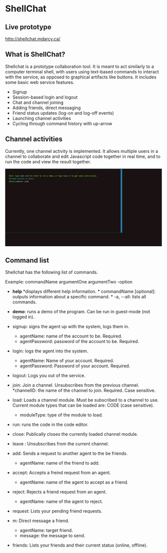 # ShellChat

## Live prototype

http://shellchat.mdarcy.ca/

## What is ShellChat?

Shellchat is a prototype collaboration tool. It is meant to act similarly to a computer terminal shell, with users using 
text-based commands to interact with the service, as opposed to graphical artifacts like buttons. 
It includes some basic web service features.

* Signup
* Session-based login and logout
* Chat and channel joining 
* Adding friends, direct messaging
* Friend status updates (log-on and log-off events)
* Launching channel activities
* Cycling through command history with up-arrow

## Channel activities

Currently, one channel activity is implemented. It allows multiple users in a channel to collaborate and edit Javascript code together
in real time, and to run the code and view the result together. 

![alt text](https://github.com/MasonDarcy/ShellChat/blob/main/animated_module.gif "Code editor screenshot")

## Command list

Shellchat has the following list of commands.

Example: commandName argumentOne argumentTwo -option

* __help__ 
	*displays different help information.
		* commandName [optional]: outputs information about a specific command.
		* -a, --all: lists all commands.

* __demo__: runs a demo of the program. Can be run in guest-mode (not logged in).
	
* signup: signs the agent up with the system, logs them in.
	* agentName: name of the account to be. Required.
	* agentPassword: password of the account to be. Required.

* login: logs the agent into the system.
	* agentName: Name of your account. Required.
	* agentPassword: Password of your account. Required.

* logout: Logs you out of the service.

* join: Join a channel. Unsubscribes from the previous channel.
	*channelID: the name of the channel to join. Required. Case sensitive.

* load: Loads a channel module. Must be subscribed to a channel to use. Current module types that can be loaded are: CODE (case sensitive).
	* moduleType: type of the module to load.
	
* run: runs the code in the code editor. 

* close: Publically closes the currently loaded channel module.

* leave : Unsubscribes from the current channel.

* add: Sends a request to another agent to the be friends.
	* agentName: name of the friend to add.

* accept: Accepts a freind request from an agent.
	* agentName: name of the agent to accept as a friend.

* reject: Rejects a friend request from an agent.
	* agentName: name of the agent to reject.

* request: Lists your pending friend requests.

* m: Direct message a friend.
	* agentName: target friend.
	* message: the message to send.

* friends: Lists your friends and their current status (online, offline).

